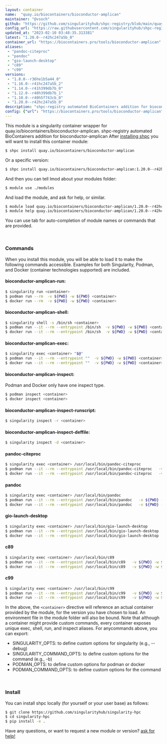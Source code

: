 ```yaml
---
layout: container
name:  "quay.io/biocontainers/bioconductor-amplican"
maintainer: "@vsoch"
github: "https://github.com/singularityhub/shpc-registry/blob/main/quay.io/biocontainers/bioconductor-amplican/container.yaml"
config_url: "https://raw.githubusercontent.com/singularityhub/shpc-registry/main/quay.io/biocontainers/bioconductor-amplican/container.yaml"
updated_at: "2023-02-10 03:48:35.313381"
latest: "1.20.0--r42hc247a5b_0"
container_url: "https://biocontainers.pro/tools/bioconductor-amplican"
aliases:
 - "pandoc-citeproc"
 - "pandoc"
 - "gio-launch-desktop"
 - "c89"
 - "c99"
versions:
 - "1.8.0--r36he1b5a44_0"
 - "1.16.0--r41hc247a5b_2"
 - "1.14.0--r41h399db7b_0"
 - "1.12.0--r40h399db7b_1"
 - "1.10.0--r40h5f743cb_0"
 - "1.20.0--r42hc247a5b_0"
description: "shpc-registry automated BioContainers addition for bioconductor-amplican"
config: {"url": "https://biocontainers.pro/tools/bioconductor-amplican", "maintainer": "@vsoch", "description": "shpc-registry automated BioContainers addition for bioconductor-amplican", "latest": {"1.20.0--r42hc247a5b_0": "sha256:b4278cc18d801603cb37670b696d70a972de79d0ab07b48ba441992c5e45d2a0"}, "tags": {"1.8.0--r36he1b5a44_0": "sha256:744ec8d7f3b05afc5becf2a4acd3ba6b8c2fbac1374cefe97c4037b2aa2d740f", "1.16.0--r41hc247a5b_2": "sha256:30bf8a5ae6c186817feba02370c0254b011b2075fb7b49184ffd1cffd1e4434e", "1.14.0--r41h399db7b_0": "sha256:5527580989ae490a1e4619764334c5f47d24f47fad4a64b4434c017d704f808c", "1.12.0--r40h399db7b_1": "sha256:7d7f6d4ecc6deddd346c7a9cf9aac97a7b563101001371c6b4954038bb030673", "1.10.0--r40h5f743cb_0": "sha256:d5f5db4c1fd8f5da3955f2729396eeb6a4d2384fb72e3ef228d3446cfa5ec784", "1.20.0--r42hc247a5b_0": "sha256:b4278cc18d801603cb37670b696d70a972de79d0ab07b48ba441992c5e45d2a0"}, "docker": "quay.io/biocontainers/bioconductor-amplican", "aliases": {"pandoc-citeproc": "/usr/local/bin/pandoc-citeproc", "pandoc": "/usr/local/bin/pandoc", "gio-launch-desktop": "/usr/local/bin/gio-launch-desktop", "c89": "/usr/local/bin/c89", "c99": "/usr/local/bin/c99"}}
---
```


This module is a singularity container wrapper for quay.io/biocontainers/bioconductor-amplican.
shpc-registry automated BioContainers addition for bioconductor-amplican
After [installing shpc](#install) you will want to install this container module:


```bash
$ shpc install quay.io/biocontainers/bioconductor-amplican
```

Or a specific version:

```bash
$ shpc install quay.io/biocontainers/bioconductor-amplican:1.20.0--r42hc247a5b_0
```

And then you can tell lmod about your modules folder:

```bash
$ module use ./modules
```

And load the module, and ask for help, or similar.

```bash
$ module load quay.io/biocontainers/bioconductor-amplican/1.20.0--r42hc247a5b_0
$ module help quay.io/biocontainers/bioconductor-amplican/1.20.0--r42hc247a5b_0
```

You can use tab for auto-completion of module names or commands that are provided.

<br>

### Commands

When you install this module, you will be able to load it to make the following commands accessible.
Examples for both Singularity, Podman, and Docker (container technologies supported) are included.

#### bioconductor-amplican-run:

```bash
$ singularity run <container>
$ podman run --rm  -v ${PWD} -w ${PWD} <container>
$ docker run --rm  -v ${PWD} -w ${PWD} <container>
```

#### bioconductor-amplican-shell:

```bash
$ singularity shell -s /bin/sh <container>
$ podman run --it --rm --entrypoint /bin/sh  -v ${PWD} -w ${PWD} <container>
$ docker run --it --rm --entrypoint /bin/sh  -v ${PWD} -w ${PWD} <container>
```

#### bioconductor-amplican-exec:

```bash
$ singularity exec <container> "$@"
$ podman run --it --rm --entrypoint ""  -v ${PWD} -w ${PWD} <container> "$@"
$ docker run --it --rm --entrypoint ""  -v ${PWD} -w ${PWD} <container> "$@"
```

#### bioconductor-amplican-inspect:

Podman and Docker only have one inspect type.

```bash
$ podman inspect <container>
$ docker inspect <container>
```

#### bioconductor-amplican-inspect-runscript:

```bash
$ singularity inspect -r <container>
```

#### bioconductor-amplican-inspect-deffile:

```bash
$ singularity inspect -d <container>
```


#### pandoc-citeproc

```bash
$ singularity exec <container> /usr/local/bin/pandoc-citeproc
$ podman run --it --rm --entrypoint /usr/local/bin/pandoc-citeproc   -v ${PWD} -w ${PWD} <container> -c " $@"
$ docker run --it --rm --entrypoint /usr/local/bin/pandoc-citeproc   -v ${PWD} -w ${PWD} <container> -c " $@"
```


#### pandoc

```bash
$ singularity exec <container> /usr/local/bin/pandoc
$ podman run --it --rm --entrypoint /usr/local/bin/pandoc   -v ${PWD} -w ${PWD} <container> -c " $@"
$ docker run --it --rm --entrypoint /usr/local/bin/pandoc   -v ${PWD} -w ${PWD} <container> -c " $@"
```


#### gio-launch-desktop

```bash
$ singularity exec <container> /usr/local/bin/gio-launch-desktop
$ podman run --it --rm --entrypoint /usr/local/bin/gio-launch-desktop   -v ${PWD} -w ${PWD} <container> -c " $@"
$ docker run --it --rm --entrypoint /usr/local/bin/gio-launch-desktop   -v ${PWD} -w ${PWD} <container> -c " $@"
```


#### c89

```bash
$ singularity exec <container> /usr/local/bin/c89
$ podman run --it --rm --entrypoint /usr/local/bin/c89   -v ${PWD} -w ${PWD} <container> -c " $@"
$ docker run --it --rm --entrypoint /usr/local/bin/c89   -v ${PWD} -w ${PWD} <container> -c " $@"
```


#### c99

```bash
$ singularity exec <container> /usr/local/bin/c99
$ podman run --it --rm --entrypoint /usr/local/bin/c99   -v ${PWD} -w ${PWD} <container> -c " $@"
$ docker run --it --rm --entrypoint /usr/local/bin/c99   -v ${PWD} -w ${PWD} <container> -c " $@"
```



In the above, the `<container>` directive will reference an actual container provided
by the module, for the version you have chosen to load. An environment file in the
module folder will also be bound. Note that although a container
might provide custom commands, every container exposes unique exec, shell, run, and
inspect aliases. For anycommands above, you can export:

 - SINGULARITY_OPTS: to define custom options for singularity (e.g., --debug)
 - SINGULARITY_COMMAND_OPTS: to define custom options for the command (e.g., -b)
 - PODMAN_OPTS: to define custom options for podman or docker
 - PODMAN_COMMAND_OPTS: to define custom options for the command

<br>

### Install

You can install shpc locally (for yourself or your user base) as follows:

```bash
$ git clone https://github.com/singularityhub/singularity-hpc
$ cd singularity-hpc
$ pip install -e .
```

Have any questions, or want to request a new module or version? [ask for help!](https://github.com/singularityhub/singularity-hpc/issues)